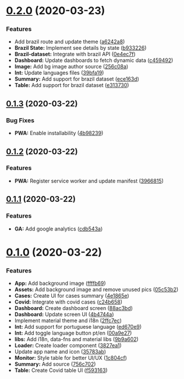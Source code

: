 # [0.2.0](https://github.com/GuiMend/humanity-agains-coronavirus/compare/v0.1.3...v0.2.0) (2020-03-23)


### Features

* Add brazil route and update theme ([a6242a8](https://github.com/GuiMend/humanity-agains-coronavirus/commit/a6242a8a28586340b52b97d392d6f71f12a1cfc4))
* **Brazil State:** Implement see details by state ([b933226](https://github.com/GuiMend/humanity-agains-coronavirus/commit/b9332263e6d81a167dc02f2ed015c0cc961388bf))
* **Brazil-dataset:** Integrate with brazil API ([0e4ec7f](https://github.com/GuiMend/humanity-agains-coronavirus/commit/0e4ec7f4ae9e92a8bb8770b4d3349409569f315a))
* **Dashboard:** Update dashboards to fetch dynamic data ([c459492](https://github.com/GuiMend/humanity-agains-coronavirus/commit/c459492a210826b1a59c15f947230a31e515cdfe))
* **Image:** Add bg image author source ([256c08a](https://github.com/GuiMend/humanity-agains-coronavirus/commit/256c08a0d2734e3c034431b0a4df456a8748ba73))
* **Int:** Update languages files ([39bfa19](https://github.com/GuiMend/humanity-agains-coronavirus/commit/39bfa19d8d9e2fd29df8deff08c2ad3a5289f32e))
* **Summary:** Add support for brazil dataset ([ece163d](https://github.com/GuiMend/humanity-agains-coronavirus/commit/ece163daa2670407463bc7c3ceb5b41aae6f581c))
* **Table:** Add support for brazil dataset ([e313730](https://github.com/GuiMend/humanity-agains-coronavirus/commit/e313730772a9f1c584aebe6f87b8b7f2e125fce5))



## [0.1.3](https://github.com/GuiMend/humanity-agains-coronavirus/compare/v0.1.2...v0.1.3) (2020-03-22)


### Bug Fixes

* **PWA:** Enable installability ([4b98239](https://github.com/GuiMend/humanity-agains-coronavirus/commit/4b982393b79b00a8dfeae7a037dbad913ae6ffd6))



## [0.1.2](https://github.com/GuiMend/humanity-agains-coronavirus/compare/v0.1.1...v0.1.2) (2020-03-22)


### Features

* **PWA:** Register service worker and update manifest ([3966815](https://github.com/GuiMend/humanity-agains-coronavirus/commit/39668152b5ba8f04266698e01e408d93df39f3f0))



## [0.1.1](https://github.com/GuiMend/humanity-agains-coronavirus/compare/v0.1.0...v0.1.1) (2020-03-22)


### Features

* **GA:** Add google analytics ([cdb543a](https://github.com/GuiMend/humanity-agains-coronavirus/commit/cdb543a45e46d3e833af83960492a36fe643a41b))



# [0.1.0](https://github.com/GuiMend/humanity-agains-coronavirus/compare/v0.0.0...v0.1.0) (2020-03-22)


### Features

* **App:** Add background image ([ffffb69](https://github.com/GuiMend/humanity-agains-coronavirus/commit/ffffb69a7dbd7fa3f25dbed3f7cbf82defc12d47))
* **Assets:** Add background image and remove unused pics ([05c53b2](https://github.com/GuiMend/humanity-agains-coronavirus/commit/05c53b2c92dc675468063f3a281168e979198a11))
* **Cases:** Create UI for cases summary ([4e1865e](https://github.com/GuiMend/humanity-agains-coronavirus/commit/4e1865e81322613226e0fc909f359b630c64042d))
* **Covid:** Integrate with covid cases ([c24b658](https://github.com/GuiMend/humanity-agains-coronavirus/commit/c24b6587f4f2e3fea88448fcecf762d9d9594806))
* **Dashboard:** Create dashboard screen ([88ac3bd](https://github.com/GuiMend/humanity-agains-coronavirus/commit/88ac3bd17ab829b35083ed283e2328c052a7780b))
* **Dashboard:** Update screen UI ([4b4744a](https://github.com/GuiMend/humanity-agains-coronavirus/commit/4b4744a92348740f20d67f5fa79152a82a584559))
* Implement material theme and i18n ([2ffc7ec](https://github.com/GuiMend/humanity-agains-coronavirus/commit/2ffc7ec45f86876b8240accc8ca8e178e7e51953))
* **Int:** Add support for portuguese language ([ed670e9](https://github.com/GuiMend/humanity-agains-coronavirus/commit/ed670e9d14112270b265752de0c88a601b5dcaa7))
* **Int:** Add toggle language button pt/en ([00a9e27](https://github.com/GuiMend/humanity-agains-coronavirus/commit/00a9e276095e50ce512723451bd94c96a3ac4eb7))
* **libs:** Add i18n, data-fns and material libs ([9b9a602](https://github.com/GuiMend/humanity-agains-coronavirus/commit/9b9a60204e195e04e3a6b0c8b47a0cb6449c57a1))
* **Loader:** Create loader component ([3827ea1](https://github.com/GuiMend/humanity-agains-coronavirus/commit/3827ea1e9fba85e45650442bc38e58fd21fec80e))
* Update app name and icon ([35783ab](https://github.com/GuiMend/humanity-agains-coronavirus/commit/35783abcd96f5068c2f4132eaa4f8b4c5e388131))
* **Monitor:** Style table for better UI/UX ([1c804cf](https://github.com/GuiMend/humanity-agains-coronavirus/commit/1c804cfbe83b79e0034ce904d5a6e92a3c47bb15))
* **Summary:** Add source ([756c702](https://github.com/GuiMend/humanity-agains-coronavirus/commit/756c7023d7c1afe33a8dfc738eb0abab457d421a))
* **Table:** Create Covid table UI ([f593163](https://github.com/GuiMend/humanity-agains-coronavirus/commit/f593163909d9fdd6776d2ab207508117f6e55d08))




